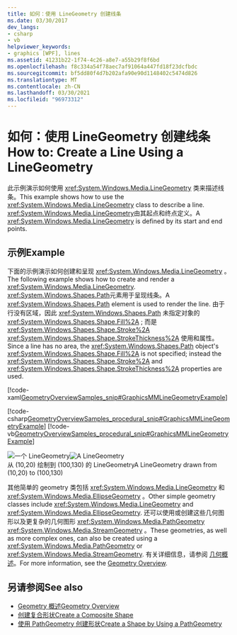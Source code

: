 ```yaml
---
title: 如何：使用 LineGeometry 创建线条
ms.date: 03/30/2017
dev_langs:
- csharp
- vb
helpviewer_keywords:
- graphics [WPF], lines
ms.assetid: 41231b22-1f74-4c26-a8e7-a55b29f8f6bd
ms.openlocfilehash: f8c334a54f78aec7af91064a447fd18f23dcfbdc
ms.sourcegitcommit: bf5dd80f4d7b202afa90e90d1148402c5474d826
ms.translationtype: MT
ms.contentlocale: zh-CN
ms.lasthandoff: 03/30/2021
ms.locfileid: "96973312"
---
```

# <a name="how-to-create-a-line-using-a-linegeometry"></a><span data-ttu-id="ad1ae-102">如何：使用 LineGeometry 创建线条</span><span class="sxs-lookup"><span data-stu-id="ad1ae-102">How to: Create a Line Using a LineGeometry</span></span>
<span data-ttu-id="ad1ae-103">此示例演示如何使用 <xref:System.Windows.Media.LineGeometry> 类来描述线条。</span><span class="sxs-lookup"><span data-stu-id="ad1ae-103">This example shows how to use the <xref:System.Windows.Media.LineGeometry> class to describe a line.</span></span> <span data-ttu-id="ad1ae-104"><xref:System.Windows.Media.LineGeometry>由其起点和终点定义。</span><span class="sxs-lookup"><span data-stu-id="ad1ae-104">A <xref:System.Windows.Media.LineGeometry> is defined by its start and end points.</span></span>  
  
## <a name="example"></a><span data-ttu-id="ad1ae-105">示例</span><span class="sxs-lookup"><span data-stu-id="ad1ae-105">Example</span></span>  
 <span data-ttu-id="ad1ae-106">下面的示例演示如何创建和呈现 <xref:System.Windows.Media.LineGeometry> 。</span><span class="sxs-lookup"><span data-stu-id="ad1ae-106">The following example shows how to create and render a <xref:System.Windows.Media.LineGeometry>.</span></span>  <span data-ttu-id="ad1ae-107"><xref:System.Windows.Shapes.Path>元素用于呈现线条。</span><span class="sxs-lookup"><span data-stu-id="ad1ae-107">A <xref:System.Windows.Shapes.Path> element is used to render the line.</span></span>  <span data-ttu-id="ad1ae-108">由于行没有区域，因此 <xref:System.Windows.Shapes.Path> 未指定对象的 <xref:System.Windows.Shapes.Shape.Fill%2A> ; 而是 <xref:System.Windows.Shapes.Shape.Stroke%2A> <xref:System.Windows.Shapes.Shape.StrokeThickness%2A> 使用和属性。</span><span class="sxs-lookup"><span data-stu-id="ad1ae-108">Since a line has no area, the <xref:System.Windows.Shapes.Path> object's <xref:System.Windows.Shapes.Shape.Fill%2A> is not specified; instead the <xref:System.Windows.Shapes.Shape.Stroke%2A> and <xref:System.Windows.Shapes.Shape.StrokeThickness%2A> properties are used.</span></span>  
  
 [!code-xaml[GeometryOverviewSamples_snip#GraphicsMMLineGeometryExample](~/samples/snippets/csharp/VS_Snippets_Wpf/GeometryOverviewSamples_snip/CS/GeometryExamples.xaml#graphicsmmlinegeometryexample)]  
  
 [!code-csharp[GeometryOverviewSamples_procedural_snip#GraphicsMMLineGeometryExample](~/samples/snippets/csharp/VS_Snippets_Wpf/GeometryOverviewSamples_procedural_snip/CSharp/GeometryExamples.cs#graphicsmmlinegeometryexample)]
 [!code-vb[GeometryOverviewSamples_procedural_snip#GraphicsMMLineGeometryExample](~/samples/snippets/visualbasic/VS_Snippets_Wpf/GeometryOverviewSamples_procedural_snip/visualbasic/geometryexamples.vb#graphicsmmlinegeometryexample)]  
  
 <span data-ttu-id="ad1ae-109">![一个 LineGeometry](./media/graphicsmm-line.gif "graphicsmm_line")</span><span class="sxs-lookup"><span data-stu-id="ad1ae-109">![A LineGeometry](./media/graphicsmm-line.gif "graphicsmm_line")</span></span>  
<span data-ttu-id="ad1ae-110">从 (10,20) 绘制到 (100,130) 的 LineGeometry</span><span class="sxs-lookup"><span data-stu-id="ad1ae-110">A LineGeometry drawn from (10,20) to (100,130)</span></span>  
  
 <span data-ttu-id="ad1ae-111">其他简单的 geometry 类包括 <xref:System.Windows.Media.LineGeometry> 和 <xref:System.Windows.Media.EllipseGeometry> 。</span><span class="sxs-lookup"><span data-stu-id="ad1ae-111">Other simple geometry classes include <xref:System.Windows.Media.LineGeometry> and <xref:System.Windows.Media.EllipseGeometry>.</span></span> <span data-ttu-id="ad1ae-112">还可以使用或创建这些几何图形以及更复杂的几何图形 <xref:System.Windows.Media.PathGeometry> <xref:System.Windows.Media.StreamGeometry> 。</span><span class="sxs-lookup"><span data-stu-id="ad1ae-112">These geometries, as well as more complex ones, can also be created using a <xref:System.Windows.Media.PathGeometry> or <xref:System.Windows.Media.StreamGeometry>.</span></span> <span data-ttu-id="ad1ae-113">有关详细信息，请参阅 [几何概述](geometry-overview.md)。</span><span class="sxs-lookup"><span data-stu-id="ad1ae-113">For more information, see the [Geometry Overview](geometry-overview.md).</span></span>  
  
## <a name="see-also"></a><span data-ttu-id="ad1ae-114">另请参阅</span><span class="sxs-lookup"><span data-stu-id="ad1ae-114">See also</span></span>

- [<span data-ttu-id="ad1ae-115">Geometry 概述</span><span class="sxs-lookup"><span data-stu-id="ad1ae-115">Geometry Overview</span></span>](geometry-overview.md)
- [<span data-ttu-id="ad1ae-116">创建复合形状</span><span class="sxs-lookup"><span data-stu-id="ad1ae-116">Create a Composite Shape</span></span>](how-to-create-a-composite-shape.md)
- [<span data-ttu-id="ad1ae-117">使用 PathGeometry 创建形状</span><span class="sxs-lookup"><span data-stu-id="ad1ae-117">Create a Shape by Using a PathGeometry</span></span>](how-to-create-a-shape-by-using-a-pathgeometry.md)
